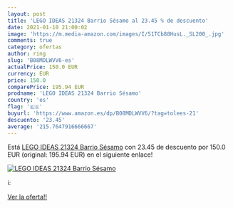 ```yaml
---
layout: post
title: 'LEGO IDEAS 21324 Barrio Sésamo al 23.45 % de descuento'
date: 2021-01-10 21:00:02
image: 'https://m.media-amazon.com/images/I/51TCb88HusL._SL200_.jpg'
comments: true
category: ofertas
author: ring
slug: 'B08MDLWVV6-es'
actualPrice: 150.0 EUR
currency: EUR
price: 150.0
comparePrice: 195.94 EUR
prodname: 'LEGO IDEAS 21324 Barrio Sésamo'
country: 'es'
flag: '🇪🇸'
buyurl: 'https://www.amazon.es/dp/B08MDLWVV6/?tag=tolees-21'
descuento: '23.45'
average: '215.7647916666667'
---
```


Está [LEGO IDEAS 21324 Barrio Sésamo](https://www.amazon.es/dp/B08MDLWVV6/?tag=tolees-21) con 23.45 de descuento por 150.0 EUR (original: 195.94 EUR) en el siguiente enlace!

[![LEGO IDEAS 21324 Barrio Sésamo](https://m.media-amazon.com/images/I/51TCb88HusL._SL200_.jpg)](https://www.amazon.es/dp/B08MDLWVV6/?tag=tolees-21)

ℹ️:


[Ver la oferta!!](https://www.amazon.es/dp/B08MDLWVV6/?tag=tolees-21)
